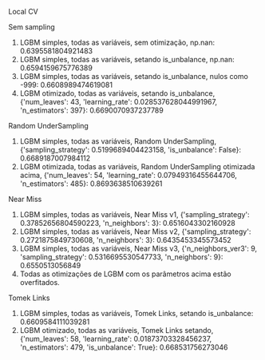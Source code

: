 Local CV

Sem sampling

1. LGBM simples, todas as variáveis, sem otimização, np.nan: 0.6395581804921483
2. LGBM simples, todas as variáveis, setando is_unbalance, np.nan: 0.6594159675776389
3. LGBM simples, todas as variáveis, setando is_unbalance, nulos como -999: 0.6608989474619081
5. LGBM otimizado, todas as variáveis, setando is_unbalance, {'num_leaves': 43, 'learning_rate': 0.028537628044991967, 'n_estimators': 397}: 0.6690070937237789

Random UnderSampling

1. LGBM simples, todas as variáveis, Random UnderSampling, {'sampling_strategy': 0.5199689404423158, 'is_unbalance': False}: 0.6689187007984112
1. LGBM otimizada, todas as variáveis, Random UnderSampling otimizada acima, {'num_leaves': 54, 'learning_rate': 0.07949316455644706, 'n_estimators': 485}: 0.8693638510639261

Near Miss 

1. LGBM simples, todas as variáveis, Near Miss v1, {'sampling_strategy': 0.37852656804590223, 'n_neighbors': 3}: 0.6516043302160928
2. LGBM simples, todas as variáveis, Near Miss v2, {'sampling_strategy': 0.2721875849730608, 'n_neighbors': 3}: 0.6435453345573452
3. LGBM simples, todas as variáveis, Near Miss v3, {'n_neighbors_ver3': 9, 'sampling_strategy': 0.5316695530547733, 'n_neighbors': 9}: 0.6550513056849
4. Todas as otimizações de LGBM com os parâmetros acima estão overfitados.

Tomek Links

1. LGBM simples, todas as variáveis, Tomek Links, setando is_unbalance: 0.6609584111039281
2. LGBM otimizado, todas as variáveis, Tomek Links setando, {'num_leaves': 58, 'learning_rate': 0.01873703328456237, 'n_estimators': 479, 'is_unbalance': True}: 0.668531756273046